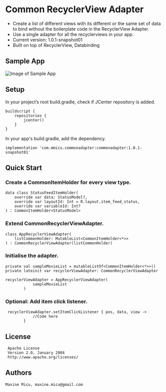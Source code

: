 # Common RecyclerView Adapter

* Create a list of different views with its different or the same set of data to bind without the boilerplate code in the RecyclerView Adapter.
* Use a single adapter for all the recyclerviews in your app.
* Current version: 1.0.1-snapshot01
* Built on top of RecyclerView, Databinding

## Sample App
![Image of Sample App](https://github.com/topotopo/common-recyclerview-adapter-android/blob/master/screenshot.png)

## Setup
In your project’s root build.gradle, check if JCenter repository is added.
```
buildscript {
    repositories {
        jcenter()     
    }
}
```

In your app's build.gradle, add the dependency.
```
implementation 'com.mmicu.commonadapter:commonadapter:1.0.1-snapshot01'
```

## Quick Start

### Create a CommonItemHolder for every view type.
```
data class StatusFeedItemHolder(
    override var data: StatusModel?,
    override var layoutId: Int = R.layout.item_feed_status,
    override var variableId: Int?
) : CommonItemHolder<StatusModel>
```

### Extend CommonRecyclerViewAdapter. 
```
class AppRecyclerViewAdapter(
    listCommonHolder: MutableList<CommonItemHolder<*>>
) : CommonRecyclerViewAdapter(listCommonHolder)
```

### Initialise the adapter.
```
private val sampleMovieList = mutableListOf<CommonItemHolder<*>>()
private lateinit var recyclerViewAdapter: CommonRecyclerViewAdapter

recyclerViewAdapter = AppRecyclerViewAdapter(
            sampleMovieList
        )
```

### Optional: Add item click listener.
```
 recyclerViewAdapter.setItemClickListener { pos, data, view ->
            //Code here
        }
```

## License
```
 Apache License
 Version 2.0, January 2004
 http://www.apache.org/licenses/
```

## Authors
```Maxine Micu, maxine.micu@gmail.com```
